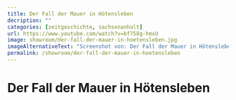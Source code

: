 ```yaml
---
title: Der Fall der Mauer in Hötensleben
decription: ""
categories: [zeitgeschichte, sachsenanhalt]
url: https://www.youtube.com/watch?v=bf758g-hmxU
image: showroom/der-fall-der-mauer-in-hoetensleben.jpg
imageAlternativeText: "Screenshot von: Der Fall der Mauer in Hötensleben"
permalink: /showroom/der-fall-der-mauer-in-hoetensleben
---
```


# Der Fall der Mauer in Hötensleben
